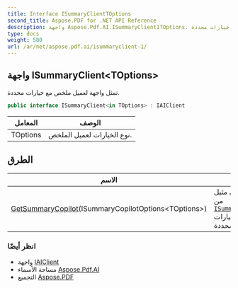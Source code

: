 ```yaml
---
title: Interface ISummaryClientTOptions
second_title: Aspose.PDF for .NET API Reference
description: واجهة Aspose.Pdf.AI.ISummaryClient1TOptions. تمثل واجهة لعميل ملخص مع خيارات محددة
type: docs
weight: 580
url: /ar/net/aspose.pdf.ai/isummaryclient-1/
---
```

## واجهة ISummaryClient&lt;TOptions&gt;

تمثل واجهة لعميل ملخص مع خيارات محددة.

```csharp
public interface ISummaryClient<in TOptions> : IAIClient
```

| المعامل | الوصف |
| --- | --- |
| TOptions | نوع الخيارات لعميل الملخص. |

## الطرق

| الاسم | الوصف |
| --- | --- |
| [GetSummaryCopilot](../../aspose.pdf.ai/isummaryclient-1/getsummarycopilot/)(ISummaryCopilotOptions&lt;TOptions&gt;) | يحصل على مثيل من [`ISummaryCopilot`](../isummarycopilot/) مع الخيارات المحددة. |

### انظر أيضًا

* واجهة [IAIClient](../iaiclient/)
* مساحة الأسماء [Aspose.Pdf.AI](../../aspose.pdf.ai/)
* التجميع [Aspose.PDF](../../)